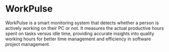 # WorkPulse
WorkPulse is a smart monitoring system that detects whether a person is actively working on their PC or not. It measures the actual productive hours spent on tasks versus idle time, providing accurate insights into quality working hours for better time management and efficiency in software project management.
